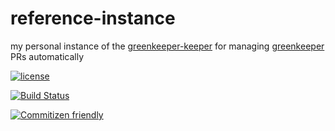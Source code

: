 # reference-instance

my personal instance of the [greenkeeper-keeper](https://github.com/greenkeeper-keeper/hapi-greenkeeper-keeper)
for managing [greenkeeper](https://greenkeeper.io/) PRs automatically

[![license](https://img.shields.io/github/license/travi/greenkeeper-keeper.svg)](LICENSE)

[![Build Status](https://img.shields.io/travis/travi/greenkeeper-keeper.svg?style=flat&branch=master)](https://travis-ci.org/travi/greenkeeper-keeper)

[![Commitizen friendly](https://img.shields.io/badge/commitizen-friendly-brightgreen.svg)](http://commitizen.github.io/cz-cli/)
